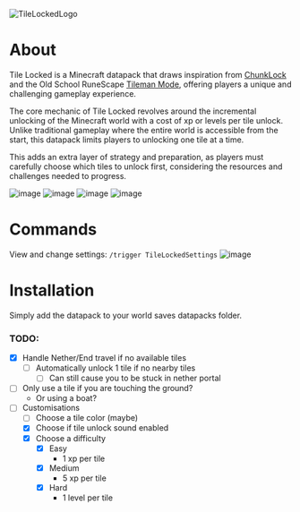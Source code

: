 ![TileLockedLogo](https://github.com/RedSparr0w/Tile-Locked/assets/7288322/cdb52453-e006-4b19-ad17-eb17c4cfcd25)

# About
Tile Locked is a Minecraft datapack that draws inspiration from [ChunkLock](https://modrinth.com/datapack/chunklock) and the Old School RuneScape [Tileman Mode](https://runelite.net/plugin-hub/show/tilemanmode), offering players a unique and challenging gameplay experience.

The core mechanic of Tile Locked revolves around the incremental unlocking of the Minecraft world with a cost of xp or levels per tile unlock. Unlike traditional gameplay where the entire world is accessible from the start, this datapack limits players to unlocking one tile at a time.

This adds an extra layer of strategy and preparation, as players must carefully choose which tiles to unlock first, considering the resources and challenges needed to progress.

![image](https://github.com/RedSparr0w/Tile-Locked/assets/7288322/27338676-1005-4c84-8024-15ed7218d5ee)
![image](https://github.com/RedSparr0w/Tile-Locked/assets/7288322/2b32a473-a983-40a5-95c1-1d7f9a64a087)
![image](https://github.com/RedSparr0w/Tile-Locked/assets/7288322/67cbab2b-9378-400c-afc2-909372377057)
![image](https://github.com/RedSparr0w/Tile-Locked/assets/7288322/f7d17922-c7aa-4b04-bf53-9e26d070a32f)

# Commands
View and change settings:
`/trigger TileLockedSettings`
![image](https://github.com/RedSparr0w/Tile-Locked/assets/7288322/d6c9cb3a-33f6-4880-9619-550f7f1bb466)


# Installation
Simply add the datapack to your world saves datapacks folder.

### TODO:

- [X] Handle Nether/End travel if no available tiles
    - [ ] Automatically unlock 1 tile if no nearby tiles
        - [ ] Can still cause you to be stuck in nether portal
- [ ] Only use a tile if you are touching the ground?
    - Or using a boat?
- [ ] Customisations
    - [ ] Choose a tile color (maybe)
    - [X] Choose if tile unlock sound enabled
    - [X] Choose a difficulty
        - [X] Easy
            - 1 xp per tile
        - [X] Medium
            - 5 xp per tile
        - [X] Hard
            - 1 level per tile
